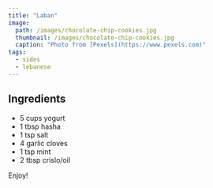 ```yaml
---
title: "Laban"
image: 
  path: /images/chocolate-chip-cookies.jpg
  thumbnail: /images/chocolate-chip-cookies.jpg
  caption: "Photo from [Pexels](https://www.pexels.com)"
tags:
  - sides
  - lebanese
---
```



## Ingredients

* 5 cups yogurt
* 1 tbsp hasha
* 1 tsp salt
* 4 garlic cloves
* 1 tsp mint
* 2 tbsp crislo/oil

Enjoy!
